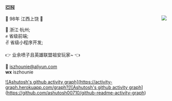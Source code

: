 ### :cn:
<img align="right" src="https://github-readme-stats.vercel.app/api?username=zhounie&show_icons=true&icon_color=0366d6&text_color=24292e&bg_color=ffffff&hide_title=true" />

🌱 98年 江西上饶 :boy: <br>

:office: 浙江·杭州;<br>
:fist: 省级前端;<br>
:v: 省级小程序开发;<br>

:point_right: 业余喷子且英雄联盟祖安玩家~ :point_left:<br>

:email: iszhounie@aliyun.com<br>
**wx** iszhounie<br>

[![Ashutosh's github activity graph](https://activity-graph.herokuapp.com/graph?[![Ashutosh's github activity graph](https://activity-graph.herokuapp.com/graph?username=zhounie&bg_color=ffffff&color=52b983&line=52b983&point=55b983&area=true&hide_border=true)](https://github.com/ashutosh00710/github-readme-activity-graph)
